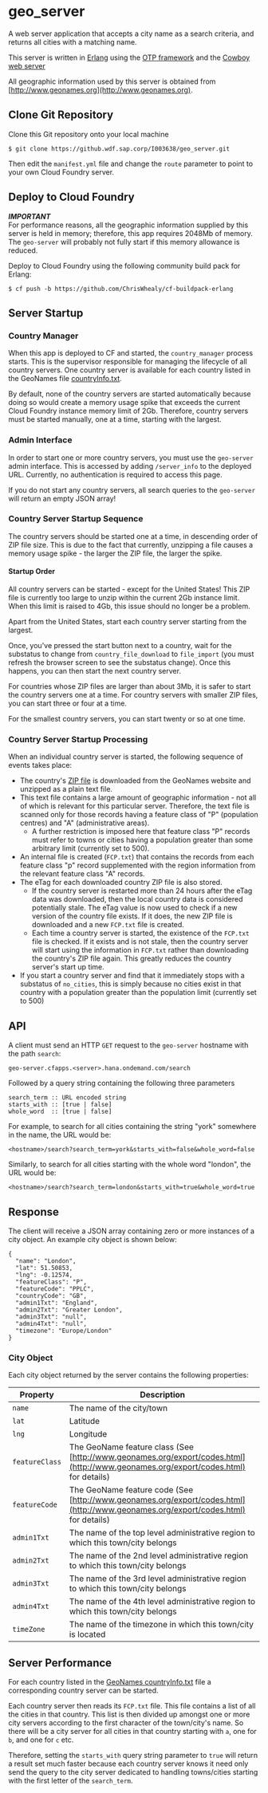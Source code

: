 #  geo_server

A web server application that accepts a city name as a search criteria, and returns all cities with a matching name.

This server is written in [Erlang](http://www.erlang.org/) using the [OTP framework](http://erlang.org/doc/) and the [Cowboy web server](https://ninenines.eu/)

All geographic information used by this server is obtained from [http://www.geonames.org](http://www.geonames.org).

## Clone Git Repository

Clone this Git repository onto your local machine

    $ git clone https://github.wdf.sap.corp/I003638/geo_server.git

Then edit the `manifest.yml` file and change the `route` parameter to point to your own Cloud Foundry server.


##  Deploy to Cloud Foundry

***IMPORTANT***  
For performance reasons, all the geographic information supplied by this server is held in memory; therefore, this app requires 2048Mb of memory.  The `geo-server` will probably not fully start if this memory allowance is reduced.

Deploy to Cloud Foundry using the following community build pack for Erlang:

    $ cf push -b https://github.com/ChrisWhealy/cf-buildpack-erlang

##  Server Startup

### Country Manager

When this app is deployed to CF and started, the `country_manager` process starts.  This is the supervisor responsible for managing the lifecycle of all country servers.  One country server is available for each country listed in the GeoNames file [countryInfo.txt](http://download.geonames.org/export/dump/countryInfo.txt).

By default, none of the country servers are started automatically because doing so would create a memory usage spike that exceeds the current Cloud Foundry instance memory limit of 2Gb.  Therefore, country servers must be started manually, one at a time, starting with the largest.

### Admin Interface

In order to start one or more country servers, you must use the `geo-server` admin interface.  This is accessed by adding `/server_info` to the deployed URL.  Currently, no authentication is required to access this page.

If you do not start any country servers, all search queries to the `geo-server` will return an empty JSON array!

### Country Server Startup Sequence

The country servers should be started one at a time, in descending order of ZIP file size.  This is due to the fact that currently, unzipping a file causes a memory usage spike - the larger the ZIP file, the larger the spike.

#### Startup Order

All country servers can be started - except for the United States! This ZIP file is currently too large to unzip within the current 2Gb instance limit.  When this limit is raised to 4Gb, this issue should no longer be a problem.

Apart from the United States, start each country server starting from the largest.

Once, you've pressed the start button next to a country, wait for the substatus to change from `country_file_download` to `file_import` (you must refresh the browser screen to see the substatus change).  Once this happens, you can then start the next country server.

For countries whose ZIP files are larger than about 3Mb, it is safer to start the country servers one at a time.  For country servers with smaller ZIP files, you can start three or four at a time.

For the smallest country servers, you can start twenty or so at one time.

### Country Server Startup Processing

When an individual country server is started, the following sequence of events takes place:

* The country's [ZIP file](http://download.geonames.org/export/dump/) is downloaded from the GeoNames website and unzipped as a plain text file.
* This text file contains a large amount of geographic information - not all of which is relevant for this particular server.  Therefore, the text file is scanned only for those records having a feature class of "P" (population centres) and "A" (administrative areas).
    * A further restriction is imposed here that feature class "P" records must refer to towns or cities having a population greater than some arbitrary limit (currently set to 500).
* An internal file is created (`FCP.txt`) that contains the records from each feature class "p" record supplemented with the region information from the relevant feature class "A" records.
* The eTag for each downloaded country ZIP file is also stored.
    * If the country server is restarted more than 24 hours after the eTag data was downloaded, then the local country data is considered potentially stale.  The eTag value is now used to check if a new version of the country file exists.  If it does, the new ZIP file is downloaded and a new `FCP.txt` file is created.
    * Each time a country server is started, the existence of the `FCP.txt` file is checked.  If it exists and is not stale, then the country server will start using the information in `FCP.txt` rather than downloading the country's ZIP file again.  This greatly reduces the country server's start up time.
* If you start a country server and find that it immediately stops with a substatus of `no_cities`, this is simply because no cities exist in that country with a population greater than the population limit (currently set to 500)



##  API

A client must send an HTTP `GET` request to the `geo-server` hostname with the path `search`:

`geo-server.cfapps.<server>.hana.ondemand.com/search`

Followed by a query string containing the following three parameters

    search_term :: URL encoded string
    starts_with :: [true | false]
    whole_word  :: [true | false]

For example, to search for all cities containing the string "york" somewhere in the name, the URL would be:

`<hostname>/search?search_term=york&starts_with=false&whole_word=false`

Similarly, to search for all cities starting with the whole word "london", the URL would be:

`<hostname>/search?search_term=london&starts_with=true&whole_word=true`

##  Response

The client will receive a JSON array containing zero or more instances of a city object.  An example city object is shown below:

    {
      "name": "London",
      "lat": 51.50853,
      "lng": -0.12574,
      "featureClass": "P",
      "featureCode": "PPLC",
      "countryCode": "GB",
      "admin1Txt": "England",
      "admin2Txt": "Greater London",
      "admin3Txt": "null",
      "admin4Txt": "null",
      "timezone": "Europe/London"
    }

###  City Object

Each city object returned by the server contains the following properties:

| Property | Description |
|---|---|
|  `name` | The name of the city/town |
| `lat` | Latitude |
| `lng` | Longitude |
| `featureClass` | The GeoName feature class (See [http://www.geonames.org/export/codes.html](http://www.geonames.org/export/codes.html) for details) |
| `featureCode` | The GeoName feature code (See [http://www.geonames.org/export/codes.html](http://www.geonames.org/export/codes.html) for details) |
| `admin1Txt` | The name of the top level administrative region to which this town/city belongs |
| `admin2Txt` | The name of the 2nd level administrative region to which this town/city belongs |
| `admin3Txt` | The name of the 3rd level administrative region to which this town/city belongs |
| `admin4Txt` | The name of the 4th level administrative region to which this town/city belongs |
| `timeZone` | The name of the timezone in which this town/city is located |

## Server Performance

For each country listed in the [GeoNames countryInfo.txt](http://download.geonames.org/export/dump/countryInfo.txt) file a corresponding country server can be started.

Each country server then reads its `FCP.txt` file.  This file contains a list of all the cities in that country.  This list is then divided up amongst one or more city servers according to the first character of the town/city's name.  So there will be a city server for all cities in that country starting with `a`, one for `b`, and one for `c` etc.

Therefore, setting the `starts_with` query string parameter to `true` will return a result set much faster because each country server knows it need only send the query to the city server dedicated to handling towns/cities starting with the first letter of the `search_term`.

